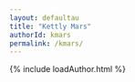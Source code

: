 ```yaml
---
layout: defaultau
title: "Kettly Mars"
authorId: kmars
permalink: /kmars/
---
```

{% include loadAuthor.html %}
<script>
    $(document).ready(function(){
        showAuthorBio('{{ page.authorId }}');
   });
</script>